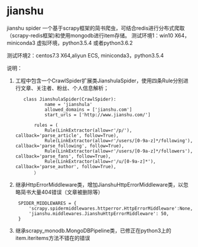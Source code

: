 # jianshu
jianshu spider
一个基于scrapy框架的简书爬虫，可结合redis进行分布式爬取（scrapy-redis框架)和使用mongodb进行item存储。
测试环境1：win10 X64，miniconda3 虚拟环境，python3.5.4 或者python3.6.2

测试环境2：centos7.3 X64,aliyun ECS, miniconda3，python3.5.4

    
      
说明：
1. 工程中包含一个CrawlSpider扩展类JianshulaSpider，使用四条Rule分别进行文章、关注者、粉丝、个人信息解析；

          class JianshulaSpider(CrawlSpider):
                  name = 'jianshula'
                  allowed_domains = ['jianshu.com']
                  start_urls = ['http://www.jianshu.com/']

              rules = (
                  Rule(LinkExtractor(allow=r'/p/'), callback='parse_article', follow=True),
                  Rule(LinkExtractor(allow=r'/users/[0-9a-z]*/following'), callback='parse_following', follow=True),
                  Rule(LinkExtractor(allow=r'/users/[0-9a-z]*/followers'), callback='parse_fans', follow=True),
                  Rule(LinkExtractor(allow=r'/u/[0-9a-z]*'), callback='parse_author', follow=True),
              ）    
2. 继承HttpErrorMiddleware类，增加JianshuHttpErrorMiddleware类，以忽略简书大量404错误（文章被删除等）

        SPIDER_MIDDLEWARES = {
            'scrapy.spidermiddlewares.httperror.HttpErrorMiddleware':None,
            'jianshu.middlewares.JianshuHttpErrorMiddleware': 50,
        }

3. 继承scrapy_monodb.MongoDBPipeline类，已修正在python3上的item.iteritems方法不错在的错误




